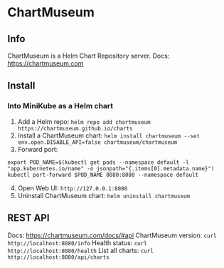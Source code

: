 # ChartMuseum

## Info
ChartMuseum is a Helm Chart Repository server.
Docs: https://chartmuseum.com

## Install
### Into MiniKube as a Helm chart
1. Add a Helm repo: `helm repo add chartmuseum https://chartmuseum.github.io/charts`
2. Install a ChartMuseum chart: `helm install chartmuseum --set env.open.DISABLE_API=false chartmuseum/chartmuseum`
3. Forward port: 
```
export POD_NAME=$(kubectl get pods --namespace default -l "app.kubernetes.io/name" -o jsonpath="{.items[0].metadata.name}")
kubectl port-forward $POD_NAME 8080:8080 --namespace default
```
4. Open Web UI: `http://127.0.0.1:8080`
5. Uninstall ChartMuseum chart: `helm uninstall chartmuseum`

## REST API
Docs: https://chartmuseum.com/docs/#api
ChartMuseum version: `curl http://localhost:8080/info`
Health status: `curl http://localhost:8080/health`
List all charts: `curl http://localhost:8080/api/charts`
